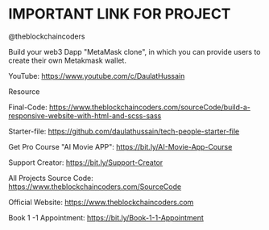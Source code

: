 # IMPORTANT LINK FOR PROJECT

@theblockchaincoders

Build your web3 Dapp "MetaMask clone", in which you can provide users to create their own Metakmask wallet.

YouTube: https://www.youtube.com/c/DaulatHussain

Resource

Final-Code: https://www.theblockchaincoders.com/sourceCode/build-a-responsive-website-with-html-and-scss-sass

Starter-file: https://github.com/daulathussain/tech-people-starter-file

Get Pro Course "AI Movie APP": https://bit.ly/AI-Movie-App-Course

Support Creator: https://bit.ly/Support-Creator

All Projects Source Code: https://www.theblockchaincoders.com/SourceCode

Official Website: https://www.theblockchaincoders.com

Book 1 -1 Appointment: https://bit.ly/Book-1-1-Appointment
